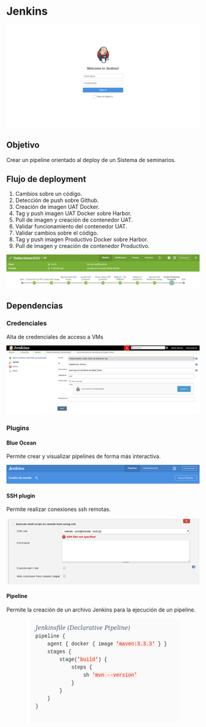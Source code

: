 # Jenkins

![](/images/principal_login.png)

## Objetivo
Crear un pipeline orientado al deploy de un Sistema de seminarios.

## Flujo de deployment
1. Cambios sobre un código.
2. Detección de push sobre Github.
3. Creación de imagen UAT Docker.
4. Tag y push imagen UAT Docker sobre Harbor.
5. Pull de imagen y creación de contenedor UAT.
6. Validar funcionamiento del contenedor UAT.
7. Validar cambios sobre el código.
8. Tag y push imagen Productivo Docker sobre Harbor.
9. Pull de imagen y creación de contenedor Productivo.

![](/images/pipeline.png)

## Dependencias

### Credenciales
Alta de credenciales de acceso a VMs

![](/images/credenciales.png)

### Plugins

#### Blue Ocean

Permite crear y visualizar pipelines de forma más interactiva.

![](/images/BlueOcean.png)

#### SSH plugin

Permite realizar conexiones ssh remotas.

![](/images/ssh_plugin.png)

#### Pipeline

Permite la creación de un archivo Jenkins para la ejecución de un pipeline.

<p align="center">
<img width="400" height="270" src="images/pipeline_plugin.png">
</p>

